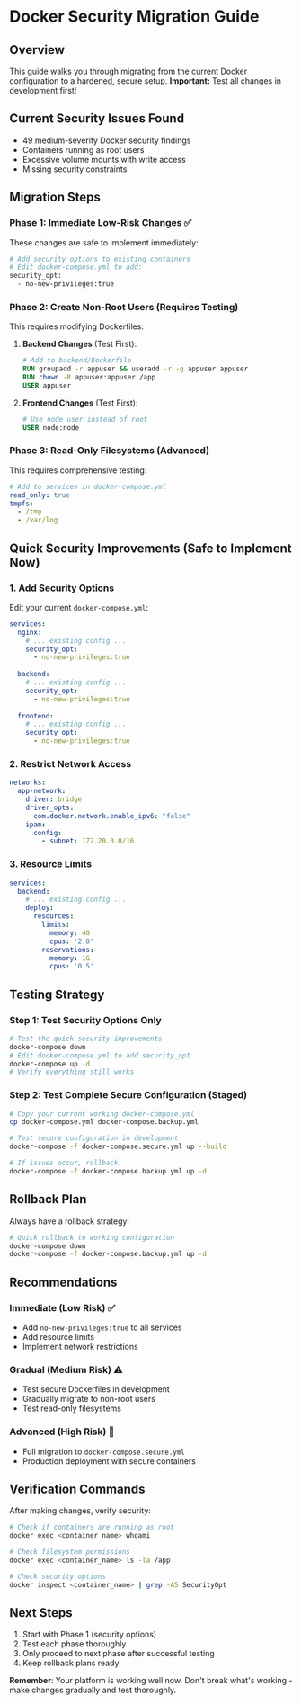 # Docker Security Migration Guide

## Overview
This guide walks you through migrating from the current Docker configuration to a hardened, secure setup. **Important:** Test all changes in development first!

## Current Security Issues Found
- 49 medium-severity Docker security findings
- Containers running as root users
- Excessive volume mounts with write access
- Missing security constraints

## Migration Steps

### Phase 1: Immediate Low-Risk Changes ✅ 
These changes are safe to implement immediately:

```bash
# Add security options to existing containers
# Edit docker-compose.yml to add:
security_opt:
  - no-new-privileges:true
```

### Phase 2: Create Non-Root Users (Requires Testing)
This requires modifying Dockerfiles:

1. **Backend Changes** (Test First):
   ```dockerfile
   # Add to backend/Dockerfile
   RUN groupadd -r appuser && useradd -r -g appuser appuser
   RUN chown -R appuser:appuser /app
   USER appuser
   ```

2. **Frontend Changes** (Test First):
   ```dockerfile
   # Use node user instead of root
   USER node:node
   ```

### Phase 3: Read-Only Filesystems (Advanced)
This requires comprehensive testing:

```yaml
# Add to services in docker-compose.yml
read_only: true
tmpfs:
  - /tmp
  - /var/log
```

## Quick Security Improvements (Safe to Implement Now)

### 1. Add Security Options
Edit your current `docker-compose.yml`:

```yaml
services:
  nginx:
    # ... existing config ...
    security_opt:
      - no-new-privileges:true
  
  backend:
    # ... existing config ...
    security_opt:
      - no-new-privileges:true
  
  frontend:
    # ... existing config ...
    security_opt:
      - no-new-privileges:true
```

### 2. Restrict Network Access
```yaml
networks:
  app-network:
    driver: bridge
    driver_opts:
      com.docker.network.enable_ipv6: "false"
    ipam:
      config:
        - subnet: 172.20.0.0/16
```

### 3. Resource Limits
```yaml
services:
  backend:
    # ... existing config ...
    deploy:
      resources:
        limits:
          memory: 4G
          cpus: '2.0'
        reservations:
          memory: 1G
          cpus: '0.5'
```

## Testing Strategy

### Step 1: Test Security Options Only
```bash
# Test the quick security improvements
docker-compose down
# Edit docker-compose.yml to add security_opt
docker-compose up -d
# Verify everything still works
```

### Step 2: Test Complete Secure Configuration (Staged)
```bash
# Copy your current working docker-compose.yml
cp docker-compose.yml docker-compose.backup.yml

# Test secure configuration in development
docker-compose -f docker-compose.secure.yml up --build

# If issues occur, rollback:
docker-compose -f docker-compose.backup.yml up -d
```

## Rollback Plan
Always have a rollback strategy:

```bash
# Quick rollback to working configuration
docker-compose down
docker-compose -f docker-compose.backup.yml up -d
```

## Recommendations

### Immediate (Low Risk) ✅
- Add `no-new-privileges:true` to all services
- Add resource limits
- Implement network restrictions

### Gradual (Medium Risk) ⚠️  
- Test secure Dockerfiles in development
- Gradually migrate to non-root users
- Test read-only filesystems

### Advanced (High Risk) 🚨
- Full migration to `docker-compose.secure.yml`
- Production deployment with secure containers

## Verification Commands

After making changes, verify security:

```bash
# Check if containers are running as root
docker exec <container_name> whoami

# Check filesystem permissions
docker exec <container_name> ls -la /app

# Check security options
docker inspect <container_name> | grep -A5 SecurityOpt
```

## Next Steps
1. Start with Phase 1 (security options)
2. Test each phase thoroughly
3. Only proceed to next phase after successful testing
4. Keep rollback plans ready

**Remember**: Your platform is working well now. Don't break what's working - make changes gradually and test thoroughly.
